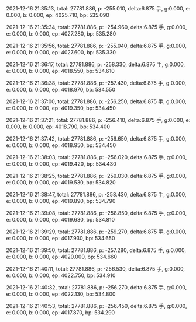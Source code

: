 2021-12-16 21:35:13, total: 27781.886, p: -255.010, delta:6.875 手, g:0.000, e: 0.000, b: 0.000, ep: 4025.710, bp: 535.090

2021-12-16 21:35:34, total: 27781.886, p: -254.960, delta:6.875 手, g:0.000, e: 0.000, b: 0.000, ep: 4027.280, bp: 535.280

2021-12-16 21:35:56, total: 27781.886, p: -255.040, delta:6.875 手, g:0.000, e: 0.000, b: 0.000, ep: 4027.600, bp: 535.330

2021-12-16 21:36:17, total: 27781.886, p: -258.330, delta:6.875 手, g:0.000, e: 0.000, b: 0.000, ep: 4018.550, bp: 534.610

2021-12-16 21:36:38, total: 27781.886, p: -257.430, delta:6.875 手, g:0.000, e: 0.000, b: 0.000, ep: 4018.970, bp: 534.550

2021-12-16 21:37:00, total: 27781.886, p: -256.250, delta:6.875 手, g:0.000, e: 0.000, b: 0.000, ep: 4019.350, bp: 534.450

2021-12-16 21:37:21, total: 27781.886, p: -256.410, delta:6.875 手, g:0.000, e: 0.000, b: 0.000, ep: 4018.790, bp: 534.400

2021-12-16 21:37:42, total: 27781.886, p: -256.650, delta:6.875 手, g:0.000, e: 0.000, b: 0.000, ep: 4018.950, bp: 534.450

2021-12-16 21:38:03, total: 27781.886, p: -256.020, delta:6.875 手, g:0.000, e: 0.000, b: 0.000, ep: 4019.420, bp: 534.430

2021-12-16 21:38:25, total: 27781.886, p: -259.030, delta:6.875 手, g:0.000, e: 0.000, b: 0.000, ep: 4019.530, bp: 534.820

2021-12-16 21:38:47, total: 27781.886, p: -258.430, delta:6.875 手, g:0.000, e: 0.000, b: 0.000, ep: 4019.890, bp: 534.790

2021-12-16 21:39:08, total: 27781.886, p: -258.850, delta:6.875 手, g:0.000, e: 0.000, b: 0.000, ep: 4019.630, bp: 534.810

2021-12-16 21:39:29, total: 27781.886, p: -259.270, delta:6.875 手, g:0.000, e: 0.000, b: 0.000, ep: 4017.930, bp: 534.650

2021-12-16 21:39:50, total: 27781.886, p: -257.280, delta:6.875 手, g:0.000, e: 0.000, b: 0.000, ep: 4020.000, bp: 534.660

2021-12-16 21:40:11, total: 27781.886, p: -256.530, delta:6.875 手, g:0.000, e: 0.000, b: 0.000, ep: 4022.750, bp: 534.910

2021-12-16 21:40:32, total: 27781.886, p: -256.270, delta:6.875 手, g:0.000, e: 0.000, b: 0.000, ep: 4022.130, bp: 534.800

2021-12-16 21:40:53, total: 27781.886, p: -256.450, delta:6.875 手, g:0.000, e: 0.000, b: 0.000, ep: 4017.870, bp: 534.290